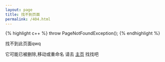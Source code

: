 ```yaml
---
layout: page
title: 找不到页面
permalink: /404.html
---
```


{% highlight c++ %}
throw PageNotFoundException();
{% endhighlight %}

找不到此页面qwq

它可能已被删除,移动或重命名 请去
<a href="/">主页</a> 找找吧
